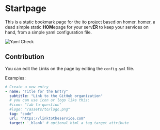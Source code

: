 # Startpage

This is a static bookmark page for the ito project based on homer.  [homer](https://github.com/bastienwirtz/homer), a dead simple static **HOM**epage for your serv**ER** to keep your services on hand, from a simple yaml configuration file.

![Yaml Check](https://github.com/ito-org/startpage/workflows/Yaml%20Check/badge.svg)

## Contribution

You can edit the Links on the page by editing the ``config.yml`` file. 

Examples:

```yaml
# Create a new entry
- name: "Title for the Entry"
  subtitle: "Link to the GitHub organization"
  # you can use icon or logo like this:
  #icon: "fab fa-question"
  #logo: "/assets/to/logo.png" 
  tag: "code"
  url: "https://linktotheservice.com"
  target: '_blank' # optional html a tag target attribute
```

